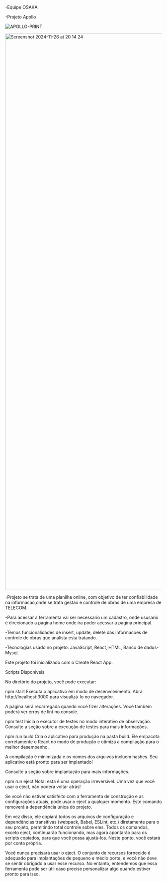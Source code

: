 -Equipe OSAKA

-Projeto Apollo

![APOLLO-PRINT](https://github.com/user-attachments/assets/44f79b52-3fbc-4d92-84aa-7351597f4772)

<img width="1783" alt="Screenshot 2024-11-26 at 20 14 24" src="https://github.com/user-attachments/assets/809cf737-f0c7-455f-9b75-a4c8643f5921">



-Projeto se trata de uma planilha online, com objetivo de ter confiabilidade na informacao,onde se trata gestao e controle de obras de uma empresa de TELECOM.

-Para acessar a ferramenta vai ser necessario um cadastro, onde ususario é direcionado a pagina home onde ira poder acessar a pagina principal.

-Temos funcionalidades de insert, update, delete das informacoes de controle de obras que analista esta tratando.

-Tecnologias usado no projeto: JavaScript, React, HTML, Banco de dados- Mysql.

Este projeto foi inicializado com o Create React App.

Scripts Disponíveis

No diretório do projeto, você pode executar:

npm start
Executa o aplicativo em modo de desenvolvimento.
Abra http://localhost:3000 para visualizá-lo no navegador.

A página será recarregada quando você fizer alterações.
Você também poderá ver erros de lint no console.

npm test
Inicia o executor de testes no modo interativo de observação.
Consulte a seção sobre a execução de testes para mais informações.

npm run build
Cria o aplicativo para produção na pasta build.
Ele empacota corretamente o React no modo de produção e otimiza a compilação para o melhor desempenho.

A compilação é minimizada e os nomes dos arquivos incluem hashes.
Seu aplicativo está pronto para ser implantado!

Consulte a seção sobre implantação para mais informações.

npm run eject
Nota: esta é uma operação irreversível. Uma vez que você usar o eject, não poderá voltar atrás!

Se você não estiver satisfeito com a ferramenta de construção e as configurações atuais, pode usar o eject a qualquer momento. Este comando removerá a dependência única do projeto.

Em vez disso, ele copiará todos os arquivos de configuração e dependências transitivas (webpack, Babel, ESLint, etc.) diretamente para o seu projeto, permitindo total controle sobre eles. Todos os comandos, exceto eject, continuarão funcionando, mas agora apontarão para os scripts copiados, para que você possa ajustá-los. Neste ponto, você estará por conta própria.

Você nunca precisará usar o eject. O conjunto de recursos fornecido é adequado para implantações de pequeno e médio porte, e você não deve se sentir obrigado a usar esse recurso. No entanto, entendemos que essa ferramenta pode ser útil caso precise personalizar algo quando estiver pronto para isso.
